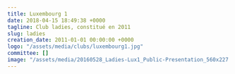 ```yaml
---
title: Luxembourg 1
date: 2018-04-15 18:49:38 +0000
tagline: Club ladies, constitué en 2011
slug: ladies
creation_date: 2011-01-01 00:00:00 +0000
logo: "/assets/media/clubs/luxembourg1.jpg"
committee: []
image: "/assets/media/20160528_Ladies-Lux1_Public-Presentation_560x227.jpg"
---
```

